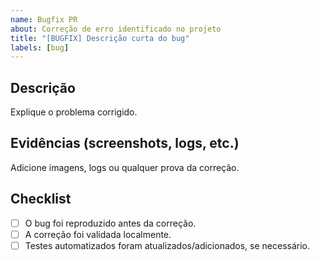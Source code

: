 ```yaml
---
name: Bugfix PR
about: Correção de erro identificado no projeto
title: "[BUGFIX] Descrição curta do bug"
labels: [bug]
---
```


## Descrição

Explique o problema corrigido.

## Evidências (screenshots, logs, etc.)

Adicione imagens, logs ou qualquer prova da correção.

## Checklist

- [ ] O bug foi reproduzido antes da correção.
- [ ] A correção foi validada localmente.
- [ ] Testes automatizados foram atualizados/adicionados, se necessário.
